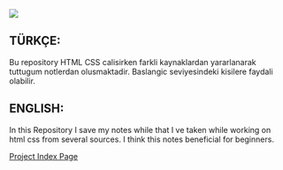 <img src=https://github.com/musatoktas/HTML-CSS-Notes/blob/master/HTML-CSS%20Pics%20Folder/html5_css3_logo.png>

## TÜRKÇE: 
Bu repository HTML CSS calisirken farkli kaynaklardan yararlanarak tuttugum notlerdan olusmaktadir. Baslangic seviyesindeki kisilere faydali olabilir.

## ENGLISH: 
In this Repository I save my notes while that I ve taken while working on html css from several sources. I think this notes beneficial for beginners.

[Project Index Page](https://musatoktas.github.io/HTML5-CSS3-Notes/index.html)
